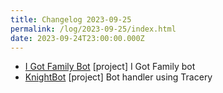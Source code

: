 ```yaml
---
title: Changelog 2023-09-25
permalink: /log/2023-09-25/index.html
date: 2023-09-24T23:00:00.000Z
---
```


- [I Got Family Bot](https://bugle.lol/@family) [project] I Got Family bot
- [KnightBot](https://knightbot.rknight.me) [project] Bot handler using Tracery